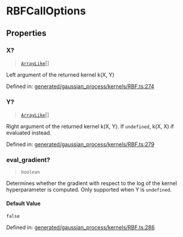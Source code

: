 # RBFCallOptions

## Properties

### X?

> [`ArrayLike`](../types/ArrayLike.md)[]

Left argument of the returned kernel k(X, Y)

Defined in:  [generated/gaussian\_process/kernels/RBF.ts:274](https://github.com/transitive-bullshit/scikit-learn-ts/blob/92ab806/packages/sklearn/src/generated/gaussian_process/kernels/RBF.ts#L274)

### Y?

> [`ArrayLike`](../types/ArrayLike.md)[]

Right argument of the returned kernel k(X, Y). If `undefined`, k(X, X) if evaluated instead.

Defined in:  [generated/gaussian\_process/kernels/RBF.ts:279](https://github.com/transitive-bullshit/scikit-learn-ts/blob/92ab806/packages/sklearn/src/generated/gaussian_process/kernels/RBF.ts#L279)

### eval\_gradient?

> `boolean`

Determines whether the gradient with respect to the log of the kernel hyperparameter is computed. Only supported when Y is `undefined`.

#### Default Value

`false`

Defined in:  [generated/gaussian\_process/kernels/RBF.ts:286](https://github.com/transitive-bullshit/scikit-learn-ts/blob/92ab806/packages/sklearn/src/generated/gaussian_process/kernels/RBF.ts#L286)
